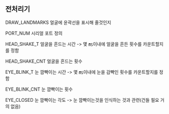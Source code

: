
## 전처리기

DRAW_LANDMARKS  얼굴에 윤곽선을 표시해 줄것인지

PORT_NUM        시리얼 포트 정의

HEAD_SHAKE_T    얼굴을 흔드는 시간 -> 몇 ㎳이내에 얼굴을 흔든 횟수를 카운트할지를 정함

HEAD_SHAKE_CNT  얼굴을 흔드는 횟수

EYE_BLINK_T     눈 깜빡이는 시간 -> 몇 ㎳이내에 눈을 감빡인 횟수를 카운트할지를 정함

EYE_BLINK_CNT   눈 깜빡이는 횟수

EYE_CLOSED      눈 깜빡이는 각도 -> 눈 깜빡이는것을 인식하는 것과 관련(건들 필요 거의 없음)

